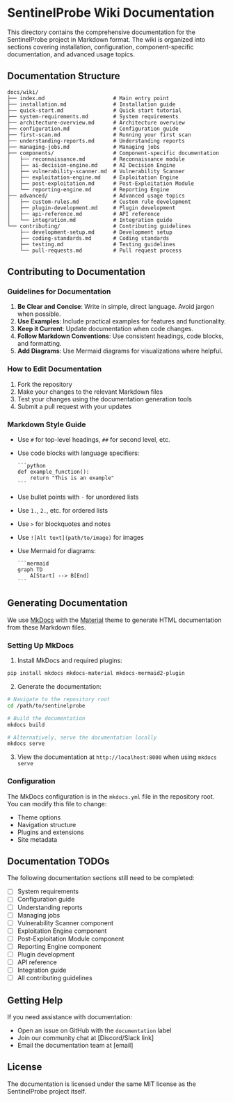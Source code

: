 # SentinelProbe Wiki Documentation

This directory contains the comprehensive documentation for the SentinelProbe project in Markdown format. The wiki is organized into sections covering installation, configuration, component-specific documentation, and advanced usage topics.

## Documentation Structure

```
docs/wiki/
├── index.md                      # Main entry point
├── installation.md               # Installation guide
├── quick-start.md                # Quick start tutorial
├── system-requirements.md        # System requirements
├── architecture-overview.md      # Architecture overview
├── configuration.md              # Configuration guide
├── first-scan.md                 # Running your first scan
├── understanding-reports.md      # Understanding reports
├── managing-jobs.md              # Managing jobs
├── components/                   # Component-specific documentation
│   ├── reconnaissance.md         # Reconnaissance module
│   ├── ai-decision-engine.md     # AI Decision Engine
│   ├── vulnerability-scanner.md  # Vulnerability Scanner
│   ├── exploitation-engine.md    # Exploitation Engine
│   ├── post-exploitation.md      # Post-Exploitation Module
│   └── reporting-engine.md       # Reporting Engine
├── advanced/                     # Advanced usage topics
│   ├── custom-rules.md           # Custom rule development
│   ├── plugin-development.md     # Plugin development
│   ├── api-reference.md          # API reference
│   └── integration.md            # Integration guide
└── contributing/                 # Contributing guidelines
    ├── development-setup.md      # Development setup
    ├── coding-standards.md       # Coding standards
    ├── testing.md                # Testing guidelines
    └── pull-requests.md          # Pull request process
```

## Contributing to Documentation

### Guidelines for Documentation

1. **Be Clear and Concise**: Write in simple, direct language. Avoid jargon when possible.
2. **Use Examples**: Include practical examples for features and functionality.
3. **Keep it Current**: Update documentation when code changes.
4. **Follow Markdown Conventions**: Use consistent headings, code blocks, and formatting.
5. **Add Diagrams**: Use Mermaid diagrams for visualizations where helpful.

### How to Edit Documentation

1. Fork the repository
2. Make your changes to the relevant Markdown files
3. Test your changes using the documentation generation tools
4. Submit a pull request with your updates

### Markdown Style Guide

- Use `#` for top-level headings, `##` for second level, etc.
- Use code blocks with language specifiers:

  ````
  ```python
  def example_function():
      return "This is an example"
  ```
  ````

- Use bullet points with `-` for unordered lists
- Use `1.`, `2.`, etc. for ordered lists
- Use `>` for blockquotes and notes
- Use `![Alt text](path/to/image)` for images
- Use Mermaid for diagrams:

  ````
  ```mermaid
  graph TD
      A[Start] --> B[End]
  ```
  ````

## Generating Documentation

We use [MkDocs](https://www.mkdocs.org/) with the [Material](https://squidfunk.github.io/mkdocs-material/) theme to generate HTML documentation from these Markdown files.

### Setting Up MkDocs

1. Install MkDocs and required plugins:

```bash
pip install mkdocs mkdocs-material mkdocs-mermaid2-plugin
```

2. Generate the documentation:

```bash
# Navigate to the repository root
cd /path/to/sentinelprobe

# Build the documentation
mkdocs build

# Alternatively, serve the documentation locally
mkdocs serve
```

3. View the documentation at `http://localhost:8000` when using `mkdocs serve`

### Configuration

The MkDocs configuration is in the `mkdocs.yml` file in the repository root. You can modify this file to change:

- Theme options
- Navigation structure
- Plugins and extensions
- Site metadata

## Documentation TODOs

The following documentation sections still need to be completed:

- [ ] System requirements
- [ ] Configuration guide
- [ ] Understanding reports
- [ ] Managing jobs
- [ ] Vulnerability Scanner component
- [ ] Exploitation Engine component
- [ ] Post-Exploitation Module component
- [ ] Reporting Engine component
- [ ] Plugin development
- [ ] API reference
- [ ] Integration guide
- [ ] All contributing guidelines

## Getting Help

If you need assistance with documentation:

- Open an issue on GitHub with the `documentation` label
- Join our community chat at [Discord/Slack link]
- Email the documentation team at [email]

## License

The documentation is licensed under the same MIT license as the SentinelProbe project itself.
